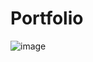 # Portfolio

![image](https://github.com/user-attachments/assets/d0c9d617-3407-4980-afa3-f6655549e4d8)
